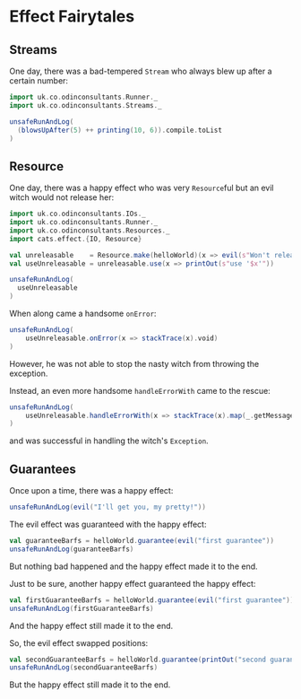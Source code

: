 # Effect Fairytales



## Streams

One day, there was a bad-tempered `Stream` who always blew up after a certain number:

```scala mdoc
import uk.co.odinconsultants.Runner._
import uk.co.odinconsultants.Streams._

unsafeRunAndLog(
  (blowsUpAfter(5) ++ printing(10, 6)).compile.toList
)
```



## Resource

One day, there was a happy effect who was very `Resource`ful but an evil
witch would not release her: 

```scala mdoc
import uk.co.odinconsultants.IOs._
import uk.co.odinconsultants.Runner._
import uk.co.odinconsultants.Resources._
import cats.effect.{IO, Resource}

val unreleasable    = Resource.make(helloWorld)(x => evil(s"Won't release '$x'").void)
val useUnreleasable = unreleasable.use(x => printOut(s"use '$x'"))

unsafeRunAndLog( 
  useUnreleasable
)
```

When along came a handsome `onError`:
```scala mdoc
unsafeRunAndLog( 
    useUnreleasable.onError(x => stackTrace(x).void)
)
```
However, he was not able to stop the nasty witch from throwing the exception.

Instead, an even more handsome `handleErrorWith` came to the rescue:
```scala mdoc
unsafeRunAndLog( 
    useUnreleasable.handleErrorWith(x => stackTrace(x).map(_.getMessage))
)
```
and was successful in handling the witch's `Exception`.

## Guarantees

Once upon a time, there was a happy effect:

```scala mdoc
unsafeRunAndLog(evil("I'll get you, my pretty!"))
```

The evil effect was guaranteed with the happy effect:
```scala mdoc
val guaranteeBarfs = helloWorld.guarantee(evil("first guarantee"))
unsafeRunAndLog(guaranteeBarfs)

```
But nothing bad happened and the happy effect made it to the end.

Just to be sure, another happy effect guaranteed the happy effect:

```scala mdoc
val firstGuaranteeBarfs = helloWorld.guarantee(evil("first guarantee")).guarantee(printOut("second guarantee").void) 
unsafeRunAndLog(firstGuaranteeBarfs)

```
And the happy effect still made it to the end.

So, the evil effect swapped positions:
```scala mdoc
val secondGuaranteeBarfs = helloWorld.guarantee(printOut("second guarantee").void).guarantee(evil("first guarantee")) 
unsafeRunAndLog(secondGuaranteeBarfs)
```
But the happy effect still made it to the end.